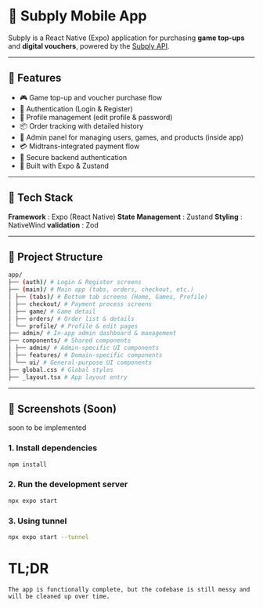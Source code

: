 # 📱 Subply Mobile App

Subply is a React Native (Expo) application for purchasing **game top-ups** and **digital vouchers**, powered by the [Subply API](https://github.com/your-org/subply-api).

---

## 🚀 Features

- 🎮 Game top-up and voucher purchase flow
- 🔐 Authentication (Login & Register)
- 👤 Profile management (edit profile & password)
- 📦 Order tracking with detailed history
- 🛒 Admin panel for managing users, games, and products (inside app)
- 💳 Midtrans-integrated payment flow
- 🔐 Secure backend authentication
- 📱 Built with Expo & Zustand

---

## 🔧 Tech Stack

**Framework** : Expo (React Native)
**State Management** : Zustand
**Styling** : NativeWind
**validation** : Zod

---

## 📂 Project Structure

```bash
app/
├── (auth)/ # Login & Register screens
├── (main)/ # Main app (tabs, orders, checkout, etc.)
│ ├── (tabs)/ # Bottom tab screens (Home, Games, Profile)
│ ├── checkout/ # Payment process screens
│ ├── game/ # Game detail
│ ├── orders/ # Order list & details
│ └── profile/ # Profile & edit pages
├── admin/ # In-app admin dashboard & management
├── components/ # Shared components
│ ├── admin/ # Admin-specific UI components
│ ├── features/ # Domain-specific components
│ └── ui/ # General-purpose UI components
├── global.css # Global styles
├── _layout.tsx # App layout entry
```

---

## 📸 Screenshots (Soon)
soon to be implemented

### 1. Install dependencies

```bash
npm install
```

### 2. Run the development server

```bash
npx expo start
```

### 3. Using tunnel

```bash
npx expo start --tunnel
```

# TL;DR 
```The app is functionally complete, but the codebase is still messy and will be cleaned up over time.```
